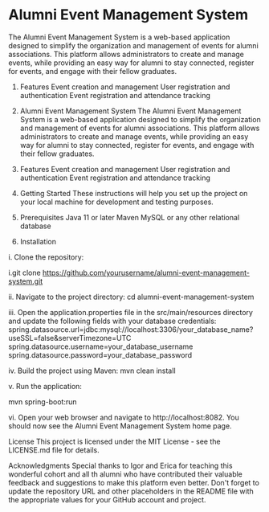 # Alumni Event Management System


The Alumni Event Management System is a web-based application designed to simplify the organization and management of events for alumni associations. This platform allows administrators to create and manage events, while providing an easy way for alumni to stay connected, register for events, and engage with their fellow graduates.

1. Features
Event creation and management
User registration and authentication
Event registration and attendance tracking

2. Alumni Event Management System
The Alumni Event Management System is a web-based application designed to simplify the organization and management of events for alumni associations. This platform allows administrators to create and manage events, while providing an easy way for alumni to stay connected, register for events, and engage with their fellow graduates.

3. Features
Event creation and management
User registration and authentication
Event registration and attendance tracking

4. Getting Started
These instructions will help you set up the project on your local machine for development and testing purposes.

5. Prerequisites
Java 11 or later
Maven
MySQL or any other relational database



6. Installation

i. Clone the repository:


i.git clone https://github.com/yourusername/alumni-event-management-system.git

ii. Navigate to the project directory:
cd alumni-event-management-system

iii. Open the application.properties file in the src/main/resources directory and update the following fields with your database credentials:
spring.datasource.url=jdbc:mysql://localhost:3306/your_database_name?useSSL=false&serverTimezone=UTC
spring.datasource.username=your_database_username
spring.datasource.password=your_database_password

iv. Build the project using Maven:
mvn clean install

v. Run the application:

mvn spring-boot:run

vi. Open your web browser and navigate to http://localhost:8082. You should now see the Alumni Event Management System home page.

License
This project is licensed under the MIT License - see the LICENSE.md file for details.


Acknowledgments
Special thanks to Igor and Erica for teaching this wonderful cohort and all th alumni who have contributed their valuable feedback and suggestions to make this platform even better.
Don't forget to update the repository URL and other placeholders in the README file with the appropriate values for your GitHub account and project.
